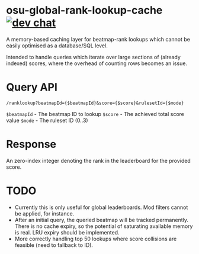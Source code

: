 # osu-global-rank-lookup-cache [![dev chat](https://discordapp.com/api/guilds/188630481301012481/widget.png?style=shield)](https://discord.gg/ppy)


A memory-based caching layer for beatmap-rank lookups which cannot be easily optimised as a database/SQL level.

Intended to handle queries which iterate over large sections of (already indexed) scores, where the overhead of counting rows becomes an issue.

# Query API

`/ranklookup?beatmapId={$beatmapId}&score={$score}&rulesetId={$mode}`

`$beatmapId` - The beatmap ID to lookup
`$score` - The achieved total score value
`$mode` - The ruleset ID (0..3)

# Response

An zero-index integer denoting the rank in the leaderboard for the provided score.

# TODO

- Currently this is only useful for global leaderboards. Mod filters cannot be applied, for instance.
- After an initial query, the queried beatmap will be tracked permanently. There is no cache expiry, so the potential of saturating available memory is real. LRU expiry should be implemented.
- More correctly handling top 50 lookups where score collisions are feasible (need to fallback to ID).

